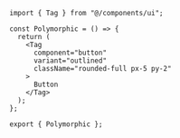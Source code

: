 ﻿```tsx
import { Tag } from "@/components/ui";

const Polymorphic = () => {
  return (
    <Tag
      component="button"
      variant="outlined"
      className="rounded-full px-5 py-2"
    >
      Button
    </Tag>
  );
};

export { Polymorphic };

```
